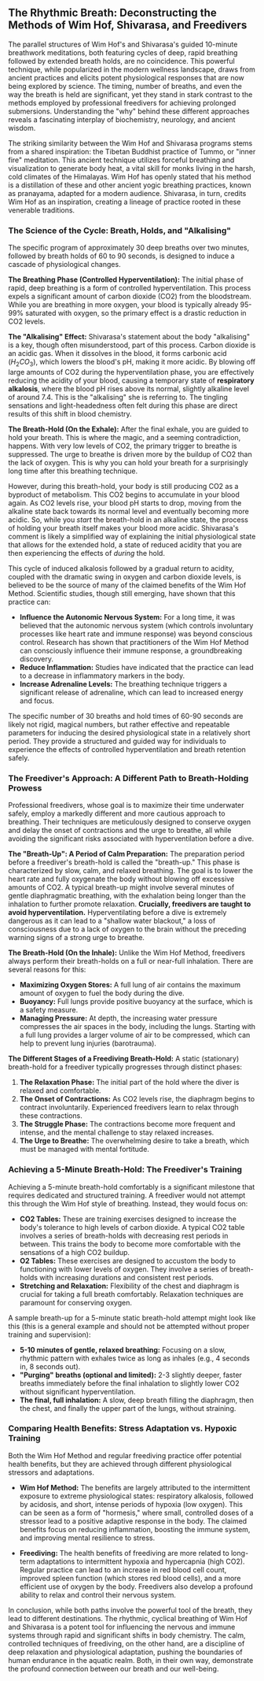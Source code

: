 ## The Rhythmic Breath: Deconstructing the Methods of Wim Hof, Shivarasa, and Freedivers

The parallel structures of Wim Hof's and Shivarasa's guided 10-minute breathwork meditations, both featuring cycles of deep, rapid breathing followed by extended breath holds, are no coincidence. This powerful technique, while popularized in the modern wellness landscape, draws from ancient practices and elicits potent physiological responses that are now being explored by science. The timing, number of breaths, and even the way the breath is held are significant, yet they stand in stark contrast to the methods employed by professional freedivers for achieving prolonged submersions. Understanding the "why" behind these different approaches reveals a fascinating interplay of biochemistry, neurology, and ancient wisdom.

The striking similarity between the Wim Hof and Shivarasa programs stems from a shared inspiration: the Tibetan Buddhist practice of Tummo, or "inner fire" meditation. This ancient technique utilizes forceful breathing and visualization to generate body heat, a vital skill for monks living in the harsh, cold climates of the Himalayas. Wim Hof has openly stated that his method is a distillation of these and other ancient yogic breathing practices, known as pranayama, adapted for a modern audience. Shivarasa, in turn, credits Wim Hof as an inspiration, creating a lineage of practice rooted in these venerable traditions.

### The Science of the Cycle: Breath, Holds, and "Alkalising"

The specific program of approximately 30 deep breaths over two minutes, followed by breath holds of 60 to 90 seconds, is designed to induce a cascade of physiological changes.

**The Breathing Phase (Controlled Hyperventilation):** The initial phase of rapid, deep breathing is a form of controlled hyperventilation. This process expels a significant amount of carbon dioxide (CO2) from the bloodstream. While you are breathing in more oxygen, your blood is typically already 95-99% saturated with oxygen, so the primary effect is a drastic reduction in CO2 levels.

**The "Alkalising" Effect:** Shivarasa's statement about the body "alkalising" is a key, though often misunderstood, part of this process. Carbon dioxide is an acidic gas. When it dissolves in the blood, it forms carbonic acid ($H_2CO_3$), which lowers the blood's pH, making it more acidic. By blowing off large amounts of CO2 during the hyperventilation phase, you are effectively reducing the acidity of your blood, causing a temporary state of **respiratory alkalosis**, where the blood pH rises above its normal, slightly alkaline level of around 7.4. This is the "alkalising" she is referring to. The tingling sensations and light-headedness often felt during this phase are direct results of this shift in blood chemistry.

**The Breath-Hold (On the Exhale):** After the final exhale, you are guided to hold your breath. This is where the magic, and a seeming contradiction, happens. With very low levels of CO2, the primary trigger to breathe is suppressed. The urge to breathe is driven more by the buildup of CO2 than the lack of oxygen. This is why you can hold your breath for a surprisingly long time after this breathing technique.

However, during this breath-hold, your body is still producing CO2 as a byproduct of metabolism. This CO2 begins to accumulate in your blood again. As CO2 levels rise, your blood pH starts to drop, moving from the alkaline state back towards its normal level and eventually becoming more acidic. So, while you *start* the breath-hold in an alkaline state, the process of holding your breath itself makes your blood more acidic. Shivarasa's comment is likely a simplified way of explaining the initial physiological state that allows for the extended hold, a state of reduced acidity that you are then experiencing the effects of *during* the hold.

This cycle of induced alkalosis followed by a gradual return to acidity, coupled with the dramatic swing in oxygen and carbon dioxide levels, is believed to be the source of many of the claimed benefits of the Wim Hof Method. Scientific studies, though still emerging, have shown that this practice can:

* **Influence the Autonomic Nervous System:** For a long time, it was believed that the autonomic nervous system (which controls involuntary processes like heart rate and immune response) was beyond conscious control. Research has shown that practitioners of the Wim Hof Method can consciously influence their immune response, a groundbreaking discovery.
* **Reduce Inflammation:** Studies have indicated that the practice can lead to a decrease in inflammatory markers in the body.
* **Increase Adrenaline Levels:** The breathing technique triggers a significant release of adrenaline, which can lead to increased energy and focus.

The specific number of 30 breaths and hold times of 60-90 seconds are likely not rigid, magical numbers, but rather effective and repeatable parameters for inducing the desired physiological state in a relatively short period. They provide a structured and guided way for individuals to experience the effects of controlled hyperventilation and breath retention safely.

### The Freediver's Approach: A Different Path to Breath-Holding Prowess

Professional freedivers, whose goal is to maximize their time underwater safely, employ a markedly different and more cautious approach to breathing. Their techniques are meticulously designed to conserve oxygen and delay the onset of contractions and the urge to breathe, all while avoiding the significant risks associated with hyperventilation before a dive.

**The "Breath-Up": A Period of Calm Preparation:** The preparation period before a freediver's breath-hold is called the "breath-up." This phase is characterized by slow, calm, and relaxed breathing. The goal is to lower the heart rate and fully oxygenate the body without blowing off excessive amounts of CO2. A typical breath-up might involve several minutes of gentle diaphragmatic breathing, with the exhalation being longer than the inhalation to further promote relaxation. **Crucially, freedivers are taught to avoid hyperventilation.** Hyperventilating before a dive is extremely dangerous as it can lead to a "shallow water blackout," a loss of consciousness due to a lack of oxygen to the brain without the preceding warning signs of a strong urge to breathe.

**The Breath-Hold (On the Inhale):** Unlike the Wim Hof Method, freedivers always perform their breath-holds on a full or near-full inhalation. There are several reasons for this:

* **Maximizing Oxygen Stores:** A full lung of air contains the maximum amount of oxygen to fuel the body during the dive.
* **Buoyancy:** Full lungs provide positive buoyancy at the surface, which is a safety measure.
* **Managing Pressure:** At depth, the increasing water pressure compresses the air spaces in the body, including the lungs. Starting with a full lung provides a larger volume of air to be compressed, which can help to prevent lung injuries (barotrauma).

**The Different Stages of a Freediving Breath-Hold:** A static (stationary) breath-hold for a freediver typically progresses through distinct phases:

1.  **The Relaxation Phase:** The initial part of the hold where the diver is relaxed and comfortable.
2.  **The Onset of Contractions:** As CO2 levels rise, the diaphragm begins to contract involuntarily. Experienced freedivers learn to relax through these contractions.
3.  **The Struggle Phase:** The contractions become more frequent and intense, and the mental challenge to stay relaxed increases.
4.  **The Urge to Breathe:** The overwhelming desire to take a breath, which must be managed with mental fortitude.

### Achieving a 5-Minute Breath-Hold: The Freediver's Training

Achieving a 5-minute breath-hold comfortably is a significant milestone that requires dedicated and structured training. A freediver would not attempt this through the Wim Hof style of breathing. Instead, they would focus on:

* **CO2 Tables:** These are training exercises designed to increase the body's tolerance to high levels of carbon dioxide. A typical CO2 table involves a series of breath-holds with decreasing rest periods in between. This trains the body to become more comfortable with the sensations of a high CO2 buildup.
* **O2 Tables:** These exercises are designed to accustom the body to functioning with lower levels of oxygen. They involve a series of breath-holds with increasing durations and consistent rest periods.
* **Stretching and Relaxation:** Flexibility of the chest and diaphragm is crucial for taking a full breath comfortably. Relaxation techniques are paramount for conserving oxygen.

A sample breath-up for a 5-minute static breath-hold attempt might look like this (this is a general example and should not be attempted without proper training and supervision):

* **5-10 minutes of gentle, relaxed breathing:** Focusing on a slow, rhythmic pattern with exhales twice as long as inhales (e.g., 4 seconds in, 8 seconds out).
* **"Purging" breaths (optional and limited):** 2-3 slightly deeper, faster breaths immediately before the final inhalation to slightly lower CO2 without significant hyperventilation.
* **The final, full inhalation:** A slow, deep breath filling the diaphragm, then the chest, and finally the upper part of the lungs, without straining.

### Comparing Health Benefits: Stress Adaptation vs. Hypoxic Training

Both the Wim Hof Method and regular freediving practice offer potential health benefits, but they are achieved through different physiological stressors and adaptations.

* **Wim Hof Method:** The benefits are largely attributed to the intermittent exposure to extreme physiological states: respiratory alkalosis, followed by acidosis, and short, intense periods of hypoxia (low oxygen). This can be seen as a form of "hormesis," where small, controlled doses of a stressor lead to a positive adaptive response in the body. The claimed benefits focus on reducing inflammation, boosting the immune system, and improving mental resilience to stress.

* **Freediving:** The health benefits of freediving are more related to long-term adaptations to intermittent hypoxia and hypercapnia (high CO2). Regular practice can lead to an increase in red blood cell count, improved spleen function (which stores red blood cells), and a more efficient use of oxygen by the body. Freedivers also develop a profound ability to relax and control their nervous system.

In conclusion, while both paths involve the powerful tool of the breath, they lead to different destinations. The rhythmic, cyclical breathing of Wim Hof and Shivarasa is a potent tool for influencing the nervous and immune systems through rapid and significant shifts in body chemistry. The calm, controlled techniques of freediving, on the other hand, are a discipline of deep relaxation and physiological adaptation, pushing the boundaries of human endurance in the aquatic realm. Both, in their own way, demonstrate the profound connection between our breath and our well-being.